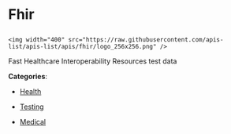 # Fhir<p align="center">
    <img width="400" src="https://raw.githubusercontent.com/apis-list/apis-list/apis/fhir/logo_256x256.png" />
</p>

Fast Healthcare Interoperability Resources test data

**Categories**:

- [Health](https://github/apis-list/apis-list#health)

- [Testing](https://github/apis-list/apis-list#testing)

- [Medical](https://github/apis-list/apis-list#medical)





